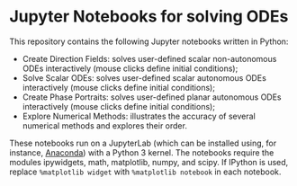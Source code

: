 # Jupyter Notebooks for solving ODEs
This repository contains the following Jupyter notebooks written in Python:

* Create Direction Fields: solves user-defined scalar non-autonomous ODEs interactively (mouse clicks define initial conditions);
* Solve Scalar ODEs: solves user-defined scalar autonomous ODEs interactively (mouse clicks define initial conditions);
* Create Phase Portraits: solves user-defined planar autonomous ODEs interactively (mouse clicks define initial conditions);
* Explore Numerical Methods: illustrates the accuracy of several numerical methods and explores their order.

These notebooks run on a JupyterLab (which can be installed using, for instance, [Anaconda](https://www.anaconda.com)) with a Python 3 kernel. The notebooks require the modules ipywidgets, math, matplotlib, numpy, and scipy. If IPython is used, replace `%matplotlib widget` with `%matplotlib notebook` in each notebook.
